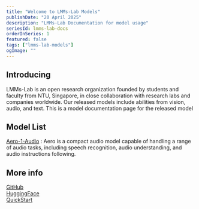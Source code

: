 ```yaml
---
title: "Welcome to LMMs-Lab Models"
publishDate: "20 April 2025"
description: "LMMs-Lab Documentation for model usage"
seriesId: lmms-lab-docs
orderInSeries: 1
featured: false
tags: ["lmms-lab-models"]
ogImage: ""
---
```


## Introducing

LMMs-Lab is an open research organization founded by students and faculty from NTU, Singapore, in close collaboration with research labs and companies worldwide. Our released models include abilities from vision, audio, and text. This is a model documentation page for the released model

## Model List

[Aero-1-Audio](https://huggingface.co/lmms-lab/Aero-1-Audio-1.5B) : Aero is a compact audio model capable of handling a range of audio tasks, including speech recognition, audio understanding, and audio instructions following.

## More info

[GitHub](https://github.com/EvolvingLMMs-Lab)
<br>
[HuggingFace](https://huggingface.co/lmms-lab)
<br>
[QuickStart](../quick_start)
